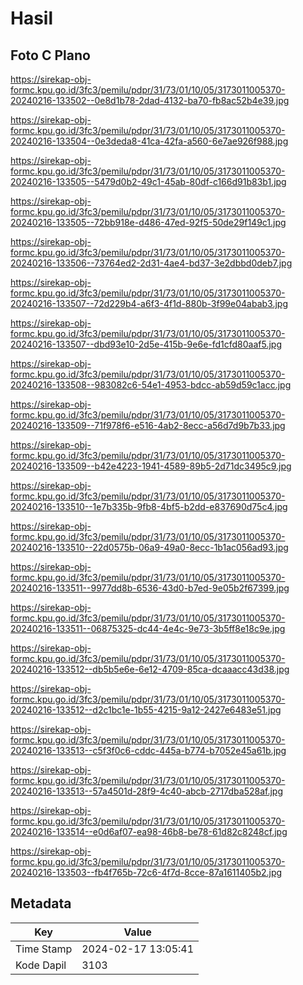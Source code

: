 # Hasil

## Foto C Plano

https://sirekap-obj-formc.kpu.go.id/3fc3/pemilu/pdpr/31/73/01/10/05/3173011005370-20240216-133502--0e8d1b78-2dad-4132-ba70-fb8ac52b4e39.jpg

https://sirekap-obj-formc.kpu.go.id/3fc3/pemilu/pdpr/31/73/01/10/05/3173011005370-20240216-133504--0e3deda8-41ca-42fa-a560-6e7ae926f988.jpg

https://sirekap-obj-formc.kpu.go.id/3fc3/pemilu/pdpr/31/73/01/10/05/3173011005370-20240216-133505--5479d0b2-49c1-45ab-80df-c166d91b83b1.jpg

https://sirekap-obj-formc.kpu.go.id/3fc3/pemilu/pdpr/31/73/01/10/05/3173011005370-20240216-133505--72bb918e-d486-47ed-92f5-50de29f149c1.jpg

https://sirekap-obj-formc.kpu.go.id/3fc3/pemilu/pdpr/31/73/01/10/05/3173011005370-20240216-133506--73764ed2-2d31-4ae4-bd37-3e2dbbd0deb7.jpg

https://sirekap-obj-formc.kpu.go.id/3fc3/pemilu/pdpr/31/73/01/10/05/3173011005370-20240216-133507--72d229b4-a6f3-4f1d-880b-3f99e04abab3.jpg

https://sirekap-obj-formc.kpu.go.id/3fc3/pemilu/pdpr/31/73/01/10/05/3173011005370-20240216-133507--dbd93e10-2d5e-415b-9e6e-fd1cfd80aaf5.jpg

https://sirekap-obj-formc.kpu.go.id/3fc3/pemilu/pdpr/31/73/01/10/05/3173011005370-20240216-133508--983082c6-54e1-4953-bdcc-ab59d59c1acc.jpg

https://sirekap-obj-formc.kpu.go.id/3fc3/pemilu/pdpr/31/73/01/10/05/3173011005370-20240216-133509--71f978f6-e516-4ab2-8ecc-a56d7d9b7b33.jpg

https://sirekap-obj-formc.kpu.go.id/3fc3/pemilu/pdpr/31/73/01/10/05/3173011005370-20240216-133509--b42e4223-1941-4589-89b5-2d71dc3495c9.jpg

https://sirekap-obj-formc.kpu.go.id/3fc3/pemilu/pdpr/31/73/01/10/05/3173011005370-20240216-133510--1e7b335b-9fb8-4bf5-b2dd-e837690d75c4.jpg

https://sirekap-obj-formc.kpu.go.id/3fc3/pemilu/pdpr/31/73/01/10/05/3173011005370-20240216-133510--22d0575b-06a9-49a0-8ecc-1b1ac056ad93.jpg

https://sirekap-obj-formc.kpu.go.id/3fc3/pemilu/pdpr/31/73/01/10/05/3173011005370-20240216-133511--9977dd8b-6536-43d0-b7ed-9e05b2f67399.jpg

https://sirekap-obj-formc.kpu.go.id/3fc3/pemilu/pdpr/31/73/01/10/05/3173011005370-20240216-133511--06875325-dc44-4e4c-9e73-3b5ff8e18c9e.jpg

https://sirekap-obj-formc.kpu.go.id/3fc3/pemilu/pdpr/31/73/01/10/05/3173011005370-20240216-133512--db5b5e6e-6e12-4709-85ca-dcaaacc43d38.jpg

https://sirekap-obj-formc.kpu.go.id/3fc3/pemilu/pdpr/31/73/01/10/05/3173011005370-20240216-133512--d2c1bc1e-1b55-4215-9a12-2427e6483e51.jpg

https://sirekap-obj-formc.kpu.go.id/3fc3/pemilu/pdpr/31/73/01/10/05/3173011005370-20240216-133513--c5f3f0c6-cddc-445a-b774-b7052e45a61b.jpg

https://sirekap-obj-formc.kpu.go.id/3fc3/pemilu/pdpr/31/73/01/10/05/3173011005370-20240216-133513--57a4501d-28f9-4c40-abcb-2717dba528af.jpg

https://sirekap-obj-formc.kpu.go.id/3fc3/pemilu/pdpr/31/73/01/10/05/3173011005370-20240216-133514--e0d6af07-ea98-46b8-be78-61d82c8248cf.jpg

https://sirekap-obj-formc.kpu.go.id/3fc3/pemilu/pdpr/31/73/01/10/05/3173011005370-20240216-133503--fb4f765b-72c6-4f7d-8cce-87a1611405b2.jpg


## Metadata

| Key        | Value               |
| ---------- | ------------------- |
| Time Stamp | 2024-02-17 13:05:41 |
| Kode Dapil | 3103                |



